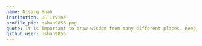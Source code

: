 ```yaml
---
name: Nisarg Shah 
institution: UC Irvine
profile_pic: nshah9856.png
quote: It is important to draw wisdom from many different places. Keep exploring to find your destination!
github_user: nshah9856 
---
```

